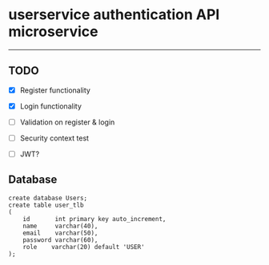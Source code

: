 # userservice authentication API microservice 

---

## TODO
- [x] Register functionality
- [x] Login functionality
- [ ] Validation on register & login
- [ ] Security context test
- [ ] JWT? 



## Database
```mysql
create database Users;
create table user_tlb
(
    id       int primary key auto_increment,
    name     varchar(40),
    email    varchar(50),
    password varchar(60),
    role    varchar(20) default 'USER'
);
```